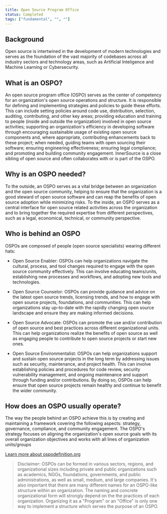 ```yaml
---
title: Open Source Program Office
status: Completed
tags: ["fundamental", "", ""]
---
```


## Background
Open source is intertwined in the development of modern technologies and serves as the foundation of the vast majority of codebases across all industry sectors and technology areas, 
such as Artificial Inteligence and Machine Learning or Cybersecurity.

## What is an OSPO?

An open source program office (OSPO) serves as the center of competency for an organization's open source operations and structure. It is responsible for defining and implementing strategies and policies to guide these efforts. 
This can include setting policies around code use, distribution, selection, auditing, contributing, and other key areas; providing education and training to people (inside and outside the organization) involved in open source 
activities; supporting an organization's efficiency in developing software through encouraging sustainable usage of existing open source components and, where appropriate, contributing enhancements back to these project; 
when needed, guiding teams with open sourcing their software; ensuring engineering effectiveness; ensuring legal compliance; and promoting and building community engagement. InnerSource is a close sibling of open source 
and often collaborates with or is part of the OSPO.

## Why is an OSPO needed?

To the outside, an OSPO serves as a vital bridge between an organization and the open source community, helping to ensure that the organization is a good steward of open source software and can reap the 
benefits of open source adoption while minimizing risks. To the inside, an OSPO serves as a central interface for open source related activities across the organization and to bring together the required 
expertise from different perspectives, such as a legal, economical, technical, or community perspective.

## Who is behind an OSPO

OSPOs are composed of people (open source specialists) wearing different hats:

* Open Source Enabler: OSPOs can help organizations navigate the cultural, process, and tool changes required to engage with the open source community effectively. 
This can involve educating teams/units, establishing new processes and workflows, and adopting new tools and technologies.

* Open Source Counselor: OSPOs can provide guidance and advice on the latest open source trends, licensing trends, and how to engage with open source projects, foundations, 
and communities. This can help organizations stay up-to-date with the rapidly changing open source landscape and ensure they are making informed decisions.

* Open Source Advocate: OSPOs can promote the use and/or contribution of open source and best practices across different organizational units. This can help organizations 
realize the benefits of open source as well as engaging people to contribute to open source projects or start new ones.

* Open Source Environmentalist: OSPOs can help organizations support and sustain open source projects in the long term by addressing issues such as security, maintenance, 
and project health. This can involve establishing policies and procedures for code review, security vulnerability management, and ongoing maintenance and support 
through funding and/or contributions. By doing so, OSPOs can help ensure that open source projects remain healthy and continue to benefit the wider community.

## How does an OSPO usually operate?

The way the people behind an OSPO achieve this is by creating and maintaining a framework covering the following aspects: strategy, governance, compliance, and community engagement. 
The OSPO's strategy focuses on aligning the organization's open source goals with its overall organization objectives and works with all lines of organization units/groups

[Learn more about ospodefinition.org](https://github.com/todogroup/ospodefinition.org)

> Disclaimer: OSPOs can be formed in various sectors, regions, and organizational sizes including private and public organizations such as academics, NGOs, foundations, governments, and public administrations, 
as well as small, medium, and large companies. It's also important that there are many different names for an OSPO-like structure within an organization. The naming and concrete organizational form will 
strongly depend on the the practices of each organization. Organizing it as a "Program" or an "Office" is only one way to implement a structure which serves the purpose of an OSPO.



